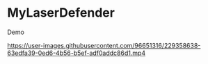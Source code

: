 # MyLaserDefender
 Demo

https://user-images.githubusercontent.com/96651316/229358638-63edfa39-0ed6-4b56-b5ef-adf0addc86d1.mp4
